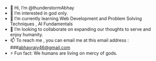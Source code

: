 - 👋 Hi, I’m @thunderstormAbhay
- 👀 I’m interested in god only.
- 🌱 I’m currently learning Web Development and Problem Solving Techniques , AI Fundamentals
- 💞️ I’m looking to collaborate on expanding our thoughts to serve and enjoy humanity.
- 📫 To reach me , you can email me at this email address : ###abhayrajy46@gmail.com
- ⚡ Fun fact: We humans are living on mercy of gods.

<!---
thunderstormAbhay/thunderstormAbhay is a ✨ special ✨ repository because its `README.md` (this file) appears on your GitHub profile.
You can click the Preview link to take a look at your changes.
--->

